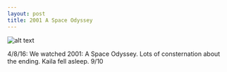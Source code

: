 ```yaml
---
layout: post
title: 2001 A Space Odyssey
---
```


![alt text](http://1.bp.blogspot.com/-RpZ1rglEeIk/T7TyEH0sEeI/AAAAAAAAEcA/O5XF3t56MY8/s1600/2001+A+Space+Odyssey+%281968%29+Space+Station+One+by+Robert+McCall.jpg "2001 Official Poster")

4/8/16: We watched 2001: A Space Odyssey. Lots of consternation about the ending. Kaila fell asleep. 9/10
